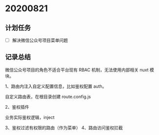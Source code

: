 # 20200821

## 计划任务

- [ ] 解决微信公众号项目菜单问题

## 记录总结

微信公众号项目的角色不适合平台现有 RBAC 机制，无法使用内部相关 nuxt 模块。

1、路由内注入自定义配置信息，比如鉴权配置 auth。

自定义路由表，在根目录创建 route.config.js

2、鉴权插件

业务实际鉴权逻辑，inject

3、鉴权过滤有权限的路由（作为菜单）
4、路由访问鉴权拦截
